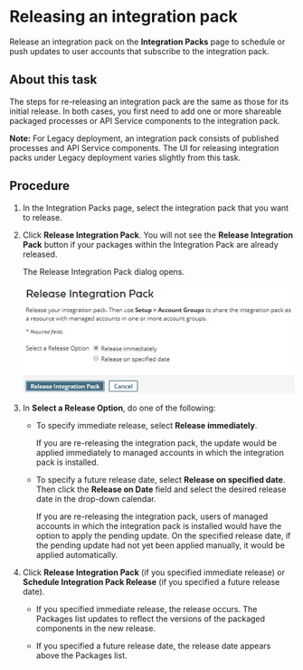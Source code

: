 # Releasing an integration pack 

<head>
  <meta name="guidename" content="Integration"/>
  <meta name="context" content="GUID-66a98806-e525-4539-9ffc-b28984163647"/>
</head>


Release an integration pack on the **Integration Packs** page to schedule or push updates to user accounts that subscribe to the integration pack.

## About this task

The steps for re-releasing an integration pack are the same as those for its initial release. In both cases, you first need to add one or more shareable packaged processes or API Service components to the integration pack.

**Note:** For Legacy deployment, an integration pack consists of published processes and API Service components. The UI for releasing integration packs under Legacy deployment varies slightly from this task.

## Procedure

1.  In the Integration Packs page, select the integration pack that you want to release.

2.  Click **Release Integration Pack**. You will not see the **Release Integration Pack** button if your packages within the Integration Pack are already released.

    The Release Integration Pack dialog opens.

    ![Release Integration Pack dialog.](../Images/manage-db-integration-pack-release_48a42908-4649-49f0-8cb4-3a1304243998.jpg)

3.  In **Select a Release Option**, do one of the following:

    -   To specify immediate release, select **Release immediately**.

        If you are re-releasing the integration pack, the update would be applied immediately to managed accounts in which the integration pack is installed.

    -   To specify a future release date, select **Release on specified date**. Then click the **Release on Date** field and select the desired release date in the drop-down calendar.

        If you are re-releasing the integration pack, users of managed accounts in which the integration pack is installed would have the option to apply the pending update. On the specified release date, if the pending update had not yet been applied manually, it would be applied automatically.

4.  Click **Release Integration Pack** \(if you specified immediate release\) or **Schedule Integration Pack Release** \(if you specified a future release date\).

    -   If you specified immediate release, the release occurs. The Packages list updates to reflect the versions of the packaged components in the new release.

    -   If you specified a future release date, the release date appears above the Packages list.